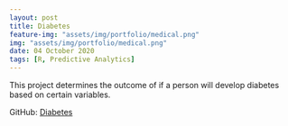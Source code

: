 ```yaml
---
layout: post
title: Diabetes
feature-img: "assets/img/portfolio/medical.png"
img: "assets/img/portfolio/medical.png"
date: 04 October 2020
tags: [R, Predictive Analytics]
---
```


This project determines the outcome of if a person will develop diabetes based on certain variables.

GitHub:
[Diabetes](https://github.com/knmoses/DSC630-Diabetes)
